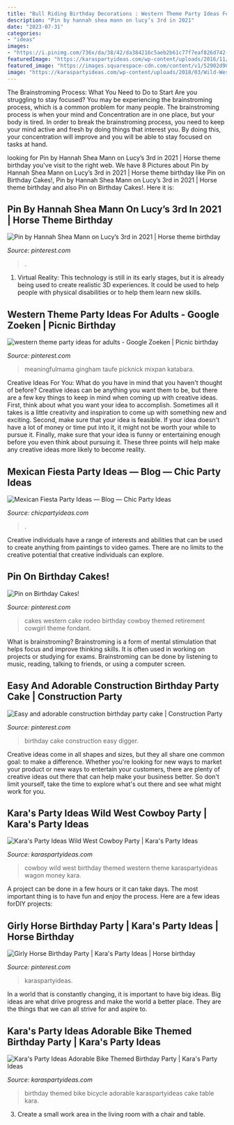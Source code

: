 ```yaml
---
title: "Bull Riding Birthday Decorations : Western Theme Party Ideas For Adults"
description: "Pin by hannah shea mann on lucy’s 3rd in 2021"
date: "2023-07-31"
categories:
- "ideas"
images:
- "https://i.pinimg.com/736x/da/38/42/da384216c5aeb2b61c77f7eaf826d742--kids-construction-party-construction-birthday-party-cake.jpg?b=t"
featuredImage: "https://karaspartyideas.com/wp-content/uploads/2016/11/Bike-Themed-Birthday-Party-via-Karas-Party-Ideas-KarasPartyIdeas.com16.jpeg"
featured_image: "https://images.squarespace-cdn.com/content/v1/52902d90e4b06ae3d2a69f57/1555371591462-MJL4YP8NM8PGM83JYO7S/ke17ZwdGBToddI8pDm48kFskFr21AzetY_mZ1h8gZC97gQa3H78H3Y0txjaiv_0fDoOvxcdMmMKkDsyUqMSsMWxHk725yiiHCCLfrh8O1z5QPOohDIaIeljMHgDF5CVlOqpeNLcJ80NK65_fV7S1UULUhqLvGXQRgyczN8eyPP_JDbA40xbIRq9_S5hXN7CPu9IDGdyyAtTH8U4e5dVt9w/Mexican+Party+Dessert+Table"
image: "https://karaspartyideas.com/wp-content/uploads/2018/03/Wild-West-Cowboy-Party-via-Karas-Party-Ideas-KarasPartyIdeas.com12.jpeg"
---
```



The Brainstroming Process: What You Need to Do to Start
Are you struggling to stay focused? You may be experiencing the brainstroming process, which is a common problem for many people. The brainstroming process is when your mind and Concentration are in one place, but your body is tired. In order to break the brainstroming process, you need to keep your mind active and fresh by doing things that interest you. By doing this, your concentration will improve and you will be able to stay focused on tasks at hand.

	

		
looking for Pin by Hannah Shea Mann on Lucy’s 3rd in 2021 | Horse theme birthday you've visit to the right web. We have 8 Pictures about Pin by Hannah Shea Mann on Lucy’s 3rd in 2021 | Horse theme birthday like Pin on Birthday Cakes!, Pin by Hannah Shea Mann on Lucy’s 3rd in 2021 | Horse theme birthday and also Pin on Birthday Cakes!. Here it is:
		
    
## Pin By Hannah Shea Mann On Lucy’s 3rd In 2021 | Horse Theme Birthday

<img loading=lazy src="https://i.pinimg.com/736x/44/f6/e1/44f6e1e65ae1ba19642a093ed61f16e3.jpg" onerror="this.onerror=null;this.src='https://tse3.mm.bing.net/th?id=OIP.H07_kWSY4Jhknhih3eTwCwHaJ3&amp;pid=15.1';" alt="Pin by Hannah Shea Mann on Lucy’s 3rd in 2021 | Horse theme birthday">

_Source: pinterest.com_

>. 

	

1. Virtual Reality: This technology is still in its early stages, but it is already being used to create realistic 3D experiences. It could be used to help people with physical disabilities or to help them learn new skills.

    
## Western Theme Party Ideas For Adults - Google Zoeken | Picnic Birthday

<img loading=lazy src="https://i.pinimg.com/736x/ab/a0/41/aba041d8423c8c1e40021238db882ee5.jpg" onerror="this.onerror=null;this.src='https://tse2.mm.bing.net/th?id=OIP.Ni1gkNOtF51RoC4Ioyd8TQHaKX&amp;pid=15.1';" alt="western theme party ideas for adults - Google Zoeken | Picnic birthday">

_Source: pinterest.com_

>meaningfulmama gingham taufe picknick mixpan katabara. 

	

Creative Ideas For You: What do you have in mind that you haven't thought of before?
Creative ideas can be anything you want them to be, but there are a few key things to keep in mind when coming up with creative ideas. First, think about what you want your idea to accomplish. Sometimes all it takes is a little creativity and inspiration to come up with something new and exciting. Second, make sure that your idea is feasible. If your idea doesn't have a lot of money or time put into it, it might not be worth your while to pursue it. Finally, make sure that your idea is funny or entertaining enough before you even think about pursuing it. These three points will help make any creative ideas more likely to become reality.

    
## Mexican Fiesta Party Ideas — Blog — Chic Party Ideas

<img loading=lazy src="https://images.squarespace-cdn.com/content/v1/52902d90e4b06ae3d2a69f57/1555371591462-MJL4YP8NM8PGM83JYO7S/ke17ZwdGBToddI8pDm48kFskFr21AzetY_mZ1h8gZC97gQa3H78H3Y0txjaiv_0fDoOvxcdMmMKkDsyUqMSsMWxHk725yiiHCCLfrh8O1z5QPOohDIaIeljMHgDF5CVlOqpeNLcJ80NK65_fV7S1UULUhqLvGXQRgyczN8eyPP_JDbA40xbIRq9_S5hXN7CPu9IDGdyyAtTH8U4e5dVt9w/Mexican+Party+Dessert+Table" onerror="this.onerror=null;this.src='https://tse3.mm.bing.net/th?id=OIP.RrRRm3AVU10KbFCd3ql7_wHaFy&amp;pid=15.1';" alt="Mexican Fiesta Party Ideas — Blog — Chic Party Ideas">

_Source: chicpartyideas.com_

>. 

	

Creative individuals have a range of interests and abilities that can be used to create anything from paintings to video games. There are no limits to the creative potential that creative individuals can explore.

    
## Pin On Birthday Cakes!

<img loading=lazy src="https://i.pinimg.com/originals/22/20/fb/2220fb3070717baec6f27551ab8e0fe2.jpg" onerror="this.onerror=null;this.src='https://tse2.mm.bing.net/th?id=OIP.9HW-QYZgCC2dvZ49eysz_QHaLk&amp;pid=15.1';" alt="Pin on Birthday Cakes!">

_Source: pinterest.com_

>cakes western cake rodeo birthday cowboy themed retirement cowgirl theme fondant. 

	

What is brainstroming?
Brainstroming is a form of mental stimulation that helps focus and improve thinking skills. It is often used in working on projects or studying for exams. Brainstroming can be done by listening to music, reading, talking to friends, or using a computer screen.

    
## Easy And Adorable Construction Birthday Party Cake | Construction Party

<img loading=lazy src="https://i.pinimg.com/736x/da/38/42/da384216c5aeb2b61c77f7eaf826d742--kids-construction-party-construction-birthday-party-cake.jpg?b=t" onerror="this.onerror=null;this.src='https://tse3.mm.bing.net/th?id=OIP.2zKmJ99fqv3rkbqHNTm1tQHaJ3&amp;pid=15.1';" alt="Easy and adorable construction birthday party cake | Construction Party">

_Source: pinterest.com_

>birthday cake construction easy digger. 

	

Creative ideas come in all shapes and sizes, but they all share one common goal: to make a difference. Whether you're looking for new ways to market your product or new ways to entertain your customers, there are plenty of creative ideas out there that can help make your business better. So don't limit yourself, take the time to explore what's out there and see what might work for you.

    
## Kara&#039;s Party Ideas Wild West Cowboy Party | Kara&#039;s Party Ideas

<img loading=lazy src="https://karaspartyideas.com/wp-content/uploads/2018/03/Wild-West-Cowboy-Party-via-Karas-Party-Ideas-KarasPartyIdeas.com12.jpeg" onerror="this.onerror=null;this.src='https://tse2.mm.bing.net/th?id=OIP.PMIQ3OzWhtf6IeUrkBmXVAHaLG&amp;pid=15.1';" alt="Kara&#039;s Party Ideas Wild West Cowboy Party | Kara&#039;s Party Ideas">

_Source: karaspartyideas.com_

>cowboy wild west birthday themed western theme karaspartyideas wagon money kara. 

	

A project can be done in a few hours or it can take days. The most important thing is to have fun and enjoy the process. Here are a few ideas forDIY projects: 

    
## Girly Horse Birthday Party | Kara&#039;s Party Ideas | Horse Birthday

<img loading=lazy src="https://i.pinimg.com/originals/30/5b/3b/305b3b03a9cb6d1bb18b4a0c20b8aee5.png" onerror="this.onerror=null;this.src='https://tse2.mm.bing.net/th?id=OIP.rDPVOLDtPPYdMUPmocc5XwHaLH&amp;pid=15.1';" alt="Girly Horse Birthday Party | Kara&#039;s Party Ideas | Horse birthday">

_Source: pinterest.com_

>karaspartyideas. 

	

In a world that is constantly changing, it is important to have big ideas. Big ideas are what drive progress and make the world a better place. They are the things that we can all strive for and aspire to.

    
## Kara&#039;s Party Ideas Adorable Bike Themed Birthday Party | Kara&#039;s Party Ideas

<img loading=lazy src="https://karaspartyideas.com/wp-content/uploads/2016/11/Bike-Themed-Birthday-Party-via-Karas-Party-Ideas-KarasPartyIdeas.com16.jpeg" onerror="this.onerror=null;this.src='https://tse3.mm.bing.net/th?id=OIP.nlWRoqBBNP-2Ib1qBMMXAgHaLH&amp;pid=15.1';" alt="Kara&#039;s Party Ideas Adorable Bike Themed Birthday Party | Kara&#039;s Party Ideas">

_Source: karaspartyideas.com_

>birthday themed bike bicycle adorable karaspartyideas cake table kara. 

	

3. Create a small work area in the living room with a chair and table. 

